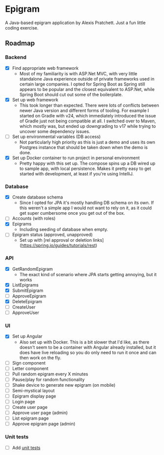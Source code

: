 # Epigram
A Java-based epigram application by Alexis Pratchett. Just a fun little coding exercise.
## Roadmap
### Backend
- [X] Find appropriate web framework
  - Most of my familiarity is with ASP.Net MVC, with very little standalone Java experience outside of private frameworks used in certain large companies. I opted for Spring Boot as Spring still appears to be popular and the closest equivalent to ASP.Net, while Spring Boot should cut out some of the boilerplate. 
- [X] Set up web framework 
  - This took longer than expected. There were lots of conflicts between newer Java version and different forms of tooling. For example I started on Gradle with v24, which immediately introduced the issue of Gradle just not being compatible at all. I switched over to Maven, which mostly was, but ended up  downgrading to v17 while trying to uncover some dependency issues.
- [ ] Set up environmental variables (DB access)
  - Not particularly high priority as this is just a demo and uses its own Postgres instance that should be taken down when the demo is done.
- [X] Set up Docker container to run project in personal environment
  - Pretty happy with this set up. The compose spins up a DB wired up to sample app, with local persistence. Makes it pretty easy to get started with development, at least if you're using IntelliJ.
### Database
- [X] Create database schema
  - Since I opted for JPA it's mostly handling DB schema on its own. If this weren't a simple app I would not want to rely on it, as it could get super cumbersome once you get out of the box.
- [ ] Accounts (with roles)
- [X] Epigrams
  - Including seeding of database when empty.
- [ ] Epigram status (approved, unapproved)
  - Set up with [rel approval or deletion links] (https://spring.io/guides/tutorials/rest)
### API
- [X] GetRandomEpigram
  - The exact kind of scenario where JPA starts getting annoying, but it works
- [X] ListEpigrams
- [X] SubmitEpigram
- [ ] ApproveEpigram
- [X] DeleteEpigram
- [ ] CreateUser
- [ ] ApproveUser
### UI
- [X] Set up Angular
  - Also set up with Docker. This is a bit slower that I'd like, as there doesn't seem to be a container with Angular already installed, but it does have live reloading so you do only need to run it once and can then work on the fly. 
- [ ] Sign component
- [ ] Letter component
- [ ] Pull random epigram every X minutes
- [ ] Pause/play for random functionality
- [ ] Shake device to generate new epigram (on mobile)
- [ ] Semi-mystical layout
- [ ] Epigram display page
- [ ] Login page
- [ ] Create user page
- [ ] Approve user page (admin)
- [ ] List epigram page
- [ ] Approve epigram page (admin)
### Unit tests
- [ ] Add [unit tests](https://spring.io/guides/gs/spring-boot#:~:text=from%20Spring%20Boot!-,Add%20Unit%20Tests,-You%20will%20want)